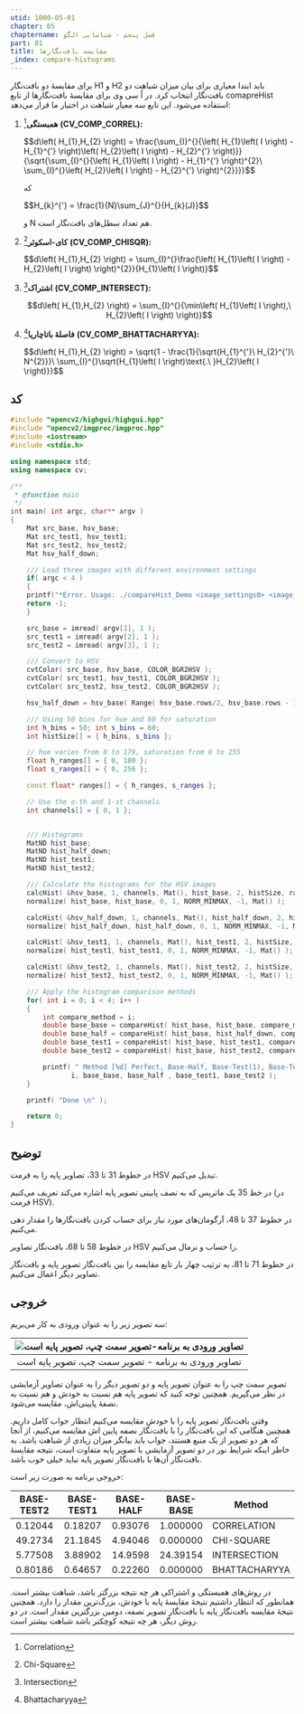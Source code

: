 ```yaml
---
utid: 1000-05-01
chapter: 05
chaptername: فصل پنجم - شناسایی الگو
part: 01
title: مقایسه بافت‌نگارها
_index: compare-histograms
---
```


برای مقایسهٔ دو بافت‌نگار H1 و H2 باید ابتدا معیاری برای بیان میزان شباهت دو بافت‌نگار انتخاب کرد. در اُ سی وی برای مقایسهٔ بافت‌نگارها از تابع comapreHist استفاده می‌شود. این تابع سه معیار شباهت در اختیار ما قرار می‌دهد:

1. **همبستگی**[^a] **(CV\_COMP\_CORREL):**

   <div>
   $$d\left( H_{1},H_{2} \right) = \frac{\sum_{I}^{}{\left( H_{1}\left( I \right) - H_{1}^{'} \right)\left( H_{2}\left( I \right) - H_{2}^{'} \right)}}{\sqrt{\sum_{I}^{}{\left( H_{1}\left( I \right) - H_{1}^{'} \right)^{2}\ \sum_{I}^{}\left( H_{2}\left( I \right) - H_{2}^{'} \right)^{2}}}}$$
   </div>

   که

   <div>
   $$H_{k}^{'} = \frac{1}{N}\sum_{J}^{}{H_{k}(J)}$$
   </div>

   و N هم تعداد سطل‌های بافت‌نگار است.


2. **کای-اسکوئر**[^b] **(CV\_COMP\_CHISQR):**

   <div>
   $$d\left( H_{1},H_{2} \right) = \sum_{I}^{}\frac{\left( H_{1}\left( I \right) - H_{2}\left( I \right) \right)^{2}}{H_{1}\left( I \right)}$$
   </div>


3. **اشتراک**[^c] **(CV\_COMP\_INTERSECT):**

   $$d\left( H_{1},H_{2} \right) = \sum_{I}^{}{\min\left( H_{1}\left( I \right),\ H_{2}\left( I \right) \right)}$$


4. **فاصلهٔ باتاچاریا**[^d] **(CV\_COMP\_BHATTACHARYYA):**

   <div>
   $$d\left( H_{1},H_{2} \right) = \sqrt{1 - \frac{1}{\sqrt{H_{1}^{'}\ H_{2}^{'}\ N^{2}}}\ \sum_{I}^{}\sqrt{H_{1}\left( I \right)\text{.\ }H_{2}\left( I \right)}}$$
   </div>

[^a]: Correlation

[^b]: Chi-Square

[^c]: Intersection

[^d]: Bhattacharyya



## کد

```c++
#include "opencv2/highgui/highgui.hpp"
#include "opencv2/imgproc/imgproc.hpp"
#include <iostream>
#include <stdio.h>

using namespace std;
using namespace cv;

/**
 * @function main
 */
int main( int argc, char** argv )
{
    Mat src_base, hsv_base;
    Mat src_test1, hsv_test1;
    Mat src_test2, hsv_test2;
    Mat hsv_half_down;

    /// Load three images with different environment settings
    if( argc < 4 )
    {
    printf("*Error. Usage: ./compareHist_Demo <image_settings0> <image_setting1> <image_settings2>\n");
    return -1;
    }

    src_base = imread( argv[1], 1 );
    src_test1 = imread( argv[2], 1 );
    src_test2 = imread( argv[3], 1 );

    /// Convert to HSV
    cvtColor( src_base, hsv_base, COLOR_BGR2HSV );
    cvtColor( src_test1, hsv_test1, COLOR_BGR2HSV );
    cvtColor( src_test2, hsv_test2, COLOR_BGR2HSV );

    hsv_half_down = hsv_base( Range( hsv_base.rows/2, hsv_base.rows - 1 ), Range( 0, hsv_base.cols - 1 ) );

    /// Using 50 bins for hue and 60 for saturation
    int h_bins = 50; int s_bins = 60;
    int histSize[] = { h_bins, s_bins };

    // hue varies from 0 to 179, saturation from 0 to 255
    float h_ranges[] = { 0, 180 };
    float s_ranges[] = { 0, 256 };

    const float* ranges[] = { h_ranges, s_ranges };

    // Use the o-th and 1-st channels
    int channels[] = { 0, 1 };


    /// Histograms
    MatND hist_base;
    MatND hist_half_down;
    MatND hist_test1;
    MatND hist_test2;

    /// Calculate the histograms for the HSV images
    calcHist( &hsv_base, 1, channels, Mat(), hist_base, 2, histSize, ranges, true, false );
    normalize( hist_base, hist_base, 0, 1, NORM_MINMAX, -1, Mat() );

    calcHist( &hsv_half_down, 1, channels, Mat(), hist_half_down, 2, histSize, ranges, true, false );
    normalize( hist_half_down, hist_half_down, 0, 1, NORM_MINMAX, -1, Mat() );

    calcHist( &hsv_test1, 1, channels, Mat(), hist_test1, 2, histSize, ranges, true, false );
    normalize( hist_test1, hist_test1, 0, 1, NORM_MINMAX, -1, Mat() );

    calcHist( &hsv_test2, 1, channels, Mat(), hist_test2, 2, histSize, ranges, true, false );
    normalize( hist_test2, hist_test2, 0, 1, NORM_MINMAX, -1, Mat() );

    /// Apply the histogram comparison methods
    for( int i = 0; i < 4; i++ )
    {
        int compare_method = i;
        double base_base = compareHist( hist_base, hist_base, compare_method );
        double base_half = compareHist( hist_base, hist_half_down, compare_method );
        double base_test1 = compareHist( hist_base, hist_test1, compare_method );
        double base_test2 = compareHist( hist_base, hist_test2, compare_method );

        printf( " Method [%d] Perfect, Base-Half, Base-Test(1), Base-Test(2) : %f, %f, %f, %f \n",
               i, base_base, base_half , base_test1, base_test2 );
    }

    printf( "Done \n" );

    return 0;
}
```



## توضیح

در خطوط 31 تا 33، تصاویر پایه را به فرمت HSV تبدیل می‌کنیم.

در خط 35 یک ماتریس که به نصف پایینی تصویر پایه اشاره می‌کند تعریف می‌کنیم (در فرمت HSV).

در خطوط 37 تا 48، آرگومان‌های مورد نیاز برای حساب کردن بافت‌نگارها را مقدار دهی می‌کنیم.

در خطوط 58 تا 68، بافت‌نگار تصاویر HSV را حساب و نرمال می‌کنیم.

در خطوط 71 تا 81، به ترتیب چهار بار تابع مقایسه را بین بافت‌نگار تصویر پایه و بافت‌نگار تصاویر دیگر اعمال می‌کنیم.



## خروجی

سه تصویر زیر را به عنوان ورودی به کار می‌بریم:

| ![تصاویر ورودی به برنامه-تصویر سمت چپ، تصویر پایه است](/opencv-book/media/image124.png) |
| :----------------------------------------------------------: |
|    تصاویر ورودی به برنامه - تصویر سمت چپ، تصویر پایه است     |

تصویر سمت چپ را به عنوان تصویر پایه و دو تصویر دیگر را به عنوان تصاویر آزمایشی در نظر می‌گیریم. همچنین توجه کنید که تصویر پایه هم نسبت به خودش و هم نسبت به نصفهٔ پایینی‌اش، مقایسه می‌شود.

وقتی بافت‌نگار تصویر پایه را با خودش مقایسه می‌کنیم انتظار جواب کامل داریم. همچنین هنگامی که این بافت‌نگار را با بافت‌نگار نصفه پایین اش مقایسه می‌کنیم، از آنجا که هر دو تصویر از یک منبع هستند، جواب باید بیانگر میزان زیادی از شباهت باشد. به خاطر اینکه شرایط نور در دو تصویر آزمایشی با تصویر پایه متفاوت است، نتیجه مقایسهٔ بافت‌نگار آن‌ها با بافت‌نگار تصویر پایه نباید خیلی خوب باشد.

خروجی برنامه به صورت زیر است:

| BASE-TEST2 | BASE-TEST1 | BASE-HALF | BASE-BASE | Method        |
| :--------: | :--------: | :-------: | :-------: | ------------- |
|  0.12044   |  0.18207   |  0.93076  | 1.000000  | CORRELATION   |
|  49.2734   |  21.1845   |  4.94046  | 0.000000  | CHI-SQUARE    |
|  5.77508   |  3.88902   |  14.9598  | 24.39154  | INTERSECTION  |
|  0.80186   |  0.64657   |  0.22260  | 0.000000  | BHATTACHARYYA |

در روش‌های همبستگی و اشتراکی هر چه نتیجه بزرگتر باشد، شباهت بیشتر است. همانطور که انتظار داشتیم نتیجهٔ مقایسهٔ پایه با خودش، بزرگ‌ترین مقدار را دارد. همچنین نتیجهٔ مقایسه بافت‌نگار پایه با بافت‌نگار تصویر نصفه، دومین بزرگترین مقدار است. در دو روش دیگر، هر چه نتیجه کوچکتر باشد شباهت بیشتر است.